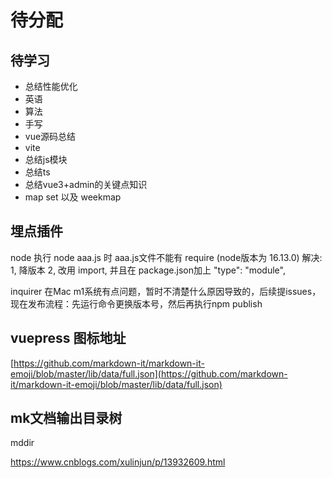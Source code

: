 # 待分配

## 待学习
+ 总结性能优化
+ 英语
+ 算法
+ 手写
+ vue源码总结
+ vite
+ 总结js模块
+ 总结ts
+ 总结vue3+admin的关键点知识
+ map set 以及 weekmap

## 埋点插件

node 执行 node aaa.js 时  aaa.js文件不能有 require (node版本为 16.13.0)
解决:
	1, 降版本
	2, 改用 import, 并且在 package.json加上 "type": "module",

inquirer 在Mac m1系统有点问题，暂时不清楚什么原因导致的，后续提issues，现在发布流程：先运行命令更换版本号，然后再执行npm publish

## vuepress 图标地址
[https://github.com/markdown-it/markdown-it-emoji/blob/master/lib/data/full.json](https://github.com/markdown-it/markdown-it-emoji/blob/master/lib/data/full.json)

## mk文档输出目录树
mddir

https://www.cnblogs.com/xulinjun/p/13932609.html